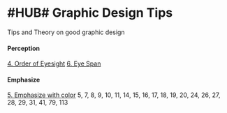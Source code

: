 # #HUB# Graphic Design Tips

Tips and Theory on good graphic design

#### Perception
[4. Order of Eyesight](4_Order_of_Eyesight.md) 
[6. Eye Span](6_Eye_Span.md) 


#### Emphasize 
[5. Emphasize with color](5_Emphasize_with_Color.md)
 5, 7, 8, 9, 10, 11, 14, 15, 16, 17, 18, 19, 20, 24, 26, 27, 28, 29, 31, 41, 79, 113
